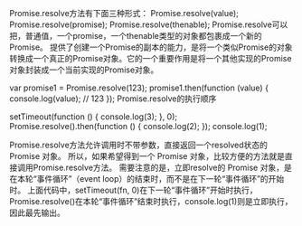 Promise.resolve方法有下面三种形式：
Promise.resolve(value); 
Promise.resolve(promise); 
Promise.resolve(thenable); 
Promise.resolve可以把，普通值，一个promise，一个thenable类型的对象都包裹成一个新的Promise。
提供了创建一个Promise的副本的能力，是将一个类似Promise的对象转换成一个真正的Promise对象。它的一个重要作用是将一个其他实现的Promise对象封装成一个当前实现的Promise对象。

var promise1 = Promise.resolve(123);
promise1.then(function (value) {
  console.log(value); // 123
});
Promise.resolve的执行顺序

setTimeout(function () {
  console.log(3);
}, 0);
Promise.resolve().then(function () {
  console.log(2);
});
console.log(1);

Promise.resolve方法允许调用时不带参数，直接返回一个resolved状态的 Promise 对象。
所以，如果希望得到一个 Promise 对象，比较方便的方法就是直接调用Promise.resolve方法。
需要注意的是，立即resolve的 Promise 对象，是在本轮“事件循环”（event loop）的结束时，而不是在下一轮“事件循环”的开始时。
上面代码中，setTimeout(fn, 0)在下一轮“事件循环”开始时执行，Promise.resolve()在本轮“事件循环”结束时执行，console.log(1)则是立即执行，因此最先输出。
